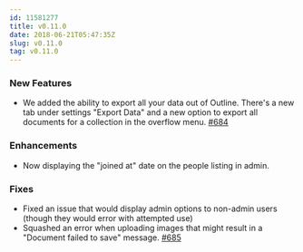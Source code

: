```yaml
---
id: 11581277
title: v0.11.0
date: 2018-06-21T05:47:35Z
slug: v0.11.0
tag: v0.11.0
---
```

    
### New Features

- We added the ability to export all your data out of Outline. There's a new tab under settings "Export Data" and a new option to export all documents for a collection in the overflow menu. [#684](https://github.com/outline/outline/pull/684)

### Enhancements

- Now displaying the "joined at" date on the people listing in admin.

### Fixes

- Fixed an issue that would display admin options to non-admin users (though they would error with attempted use)
- Squashed an error when uploading images that might result in a "Document failed to save" message. [#685](https://github.com/outline/outline/issues/685)
      